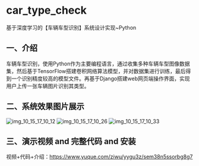 # car_type_check
基于深度学习的【车辆车型识别】系统设计实现~Python
## 一、介绍
车辆车型识别，使用Python作为主要编程语言，通过收集多种车辆车型图像数据集，然后基于TensorFlow搭建卷积网络算法模型，并对数据集进行训练，最后得到一个识别精度较高的模型文件。再基于Django搭建web网页端操作界面，实现用户上传一张车辆图片识别其类型。

## 二、系统效果图片展示
![img_10_15_17_10_12](https://github.com/user-attachments/assets/09146ee2-51a2-4e70-a38d-1331d54c0474)
![img_10_15_17_10_26](https://github.com/user-attachments/assets/4e8ef3a0-b51f-4e99-9fc6-3f64a8b23a9a)
![img_10_15_17_10_33](https://github.com/user-attachments/assets/241d3773-63f0-4592-8396-62da56570bf6)

## 三、演示视频 and 完整代码 and 安装
视频+代码+介绍：https://www.yuque.com/ziwu/yygu3z/sem38n5ssorbg8g7
